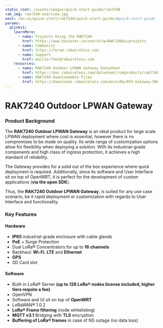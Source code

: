 ```yaml
---
static_root: /assets/images/quick-start-guide/rak7240
rak_img: rak7240-overview.jpg
next: /en-us/quick-start/rak7240/quick-start-guide/#quick-start-guide
params:
  qlinks1:
    learnMore:
      - name: Projects Using the RAK7240
        href: https://www.hackster.io/search?q=RAK7240&i=projects
      - name: Community
        href: https://forum.rakwireless.com
      - name: Support
        href: mailto:fomi@rakwireless.com
    resources:
      - name: RAK7240 Outdoor LPWAN Gateway Datasheet
        href: https://doc.rakwireless.com/datasheet/rakproducts/rak7240-outdoor-lpwan-gateway-datasheet
      - name: RAK7240 Downloadable Files
        href: https://downloads.rakwireless.com/en/LoRa/DIY-Gateway-RAK7249/
---
```


# RAK7240 Outdoor LPWAN Gateway

<rk-img
  :src="`${$frontmatter.static_root}/rak7240-overview.jpg`"
  width="100%"
  figure-number="1"
  caption="RAK7240 Outdoor LPWAN Gateway"
/>

### Product Background

The **RAK7240 Outdoor LPWAN Gateway** is an ideal product for large scale LPWAN deployment where cost is essential, however there is no compromises to be made on quality. Its wide range of customization options allow for flexibility when deploying a solution. With its industrial-grade components and high class of ingress protection, it achieves a high standard of reliability.

The Gateway provides for a solid out of the box experience where quick deployment is required. Additionally, since its software and User Interface sit on top of OpenWRT, it is perfect for the development of custom applications (**via the open SDK**).

Thus, the **RAK7240 Outdoor LPWAN Gateway**, is suited for any use case scenario, be it rapid deployment or customization with regards to User Interface and functionality.

<rk-btn
  src="quick-start-guide/#quick-start-guide"
  label="Set up Your RAK7240 Outdoor LPWAN Gateway"
/>

<rk-quick-links :params="$page.frontmatter.params.qlinks1" />

### Key Features

#### Hardware

- **IP65** industrial-grade enclosure with cable glands
- **PoE** + Surge Protection
- Dual LoRa® Concentrators for up to **16 channels**
- Backhaul: **Wi-Fi**, **LTE** and **Ethernet**
- **GPS**
- SD Card slot

#### Software

- Built-in LoRa® Server **(up to 128 LoRa® nodes license included, higher tiers require a fee)**
- OpenVPN
- Software and UI sit on top of **OpenWRT**
- LoRaWAN® 1.0.2
- **LoRa® Frame filtering** (node whitelisting)
- **MQTT v3.1** Bridging with **TLS** encryption
- **Buffering of LoRa® frames** in case of NS outage (no data loss)
